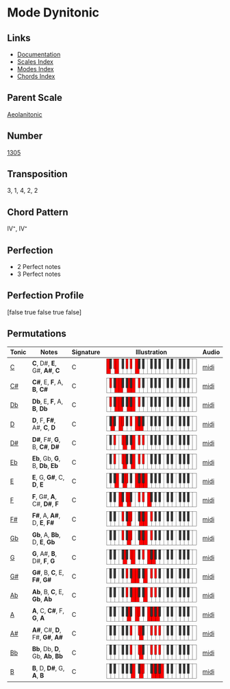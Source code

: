 # Mode Dynitonic

## Links

- [Documentation](README.md)
- [Scales Index](Scales.md)
- [Modes Index](Modes.md)
- [Chords Index](Chords.md)

## Parent Scale

[Aeolanitonic](ScaleAeolanitonic.md)

## Number

[1305](https://ianring.com/musictheory/scales/1305)

## Transposition

3, 1, 4, 2, 2

## Chord Pattern

IV⁺, IV⁺

## Perfection

- 2 Perfect notes
- 3 Perfect notes

## Perfection Profile

[false true false true false]

## Permutations

| Tonic | Notes | Signature | Illustration | Audio |
|-------|-------|-----------|--------------|-------|
| [C](ModeCNaturalDynitonic.md) | **C**, D#, **E**, G#, **A#**, **C** | C | ![CNaturalDynitonic](ModeCNaturalDynitonic.png) | [midi](https://github.com/edipermadi/music/blob/main/docs/ModeCNaturalDynitonic.mid?raw=true) |
| [C#](ModeCSharpDynitonic.md) | **C#**, E, **F**, A, **B**, **C#** | C | ![CSharpDynitonic](ModeCSharpDynitonic.png) | [midi](https://github.com/edipermadi/music/blob/main/docs/ModeCSharpDynitonic.mid?raw=true) |
| [Db](ModeDFlatDynitonic.md) | **Db**, E, **F**, A, **B**, **Db** | C | ![DFlatDynitonic](ModeDFlatDynitonic.png) | [midi](https://github.com/edipermadi/music/blob/main/docs/ModeDFlatDynitonic.mid?raw=true) |
| [D](ModeDNaturalDynitonic.md) | **D**, F, **F#**, A#, **C**, **D** | C | ![DNaturalDynitonic](ModeDNaturalDynitonic.png) | [midi](https://github.com/edipermadi/music/blob/main/docs/ModeDNaturalDynitonic.mid?raw=true) |
| [D#](ModeDSharpDynitonic.md) | **D#**, F#, **G**, B, **C#**, **D#** | C | ![DSharpDynitonic](ModeDSharpDynitonic.png) | [midi](https://github.com/edipermadi/music/blob/main/docs/ModeDSharpDynitonic.mid?raw=true) |
| [Eb](ModeEFlatDynitonic.md) | **Eb**, Gb, **G**, B, **Db**, **Eb** | C | ![EFlatDynitonic](ModeEFlatDynitonic.png) | [midi](https://github.com/edipermadi/music/blob/main/docs/ModeEFlatDynitonic.mid?raw=true) |
| [E](ModeENaturalDynitonic.md) | **E**, G, **G#**, C, **D**, **E** | C | ![ENaturalDynitonic](ModeENaturalDynitonic.png) | [midi](https://github.com/edipermadi/music/blob/main/docs/ModeENaturalDynitonic.mid?raw=true) |
| [F](ModeFNaturalDynitonic.md) | **F**, G#, **A**, C#, **D#**, **F** | C | ![FNaturalDynitonic](ModeFNaturalDynitonic.png) | [midi](https://github.com/edipermadi/music/blob/main/docs/ModeFNaturalDynitonic.mid?raw=true) |
| [F#](ModeFSharpDynitonic.md) | **F#**, A, **A#**, D, **E**, **F#** | C | ![FSharpDynitonic](ModeFSharpDynitonic.png) | [midi](https://github.com/edipermadi/music/blob/main/docs/ModeFSharpDynitonic.mid?raw=true) |
| [Gb](ModeGFlatDynitonic.md) | **Gb**, A, **Bb**, D, **E**, **Gb** | C | ![GFlatDynitonic](ModeGFlatDynitonic.png) | [midi](https://github.com/edipermadi/music/blob/main/docs/ModeGFlatDynitonic.mid?raw=true) |
| [G](ModeGNaturalDynitonic.md) | **G**, A#, **B**, D#, **F**, **G** | C | ![GNaturalDynitonic](ModeGNaturalDynitonic.png) | [midi](https://github.com/edipermadi/music/blob/main/docs/ModeGNaturalDynitonic.mid?raw=true) |
| [G#](ModeGSharpDynitonic.md) | **G#**, B, **C**, E, **F#**, **G#** | C | ![GSharpDynitonic](ModeGSharpDynitonic.png) | [midi](https://github.com/edipermadi/music/blob/main/docs/ModeGSharpDynitonic.mid?raw=true) |
| [Ab](ModeAFlatDynitonic.md) | **Ab**, B, **C**, E, **Gb**, **Ab** | C | ![AFlatDynitonic](ModeAFlatDynitonic.png) | [midi](https://github.com/edipermadi/music/blob/main/docs/ModeAFlatDynitonic.mid?raw=true) |
| [A](ModeANaturalDynitonic.md) | **A**, C, **C#**, F, **G**, **A** | C | ![ANaturalDynitonic](ModeANaturalDynitonic.png) | [midi](https://github.com/edipermadi/music/blob/main/docs/ModeANaturalDynitonic.mid?raw=true) |
| [A#](ModeASharpDynitonic.md) | **A#**, C#, **D**, F#, **G#**, **A#** | C | ![ASharpDynitonic](ModeASharpDynitonic.png) | [midi](https://github.com/edipermadi/music/blob/main/docs/ModeASharpDynitonic.mid?raw=true) |
| [Bb](ModeBFlatDynitonic.md) | **Bb**, Db, **D**, Gb, **Ab**, **Bb** | C | ![BFlatDynitonic](ModeBFlatDynitonic.png) | [midi](https://github.com/edipermadi/music/blob/main/docs/ModeBFlatDynitonic.mid?raw=true) |
| [B](ModeBNaturalDynitonic.md) | **B**, D, **D#**, G, **A**, **B** | C | ![BNaturalDynitonic](ModeBNaturalDynitonic.png) | [midi](https://github.com/edipermadi/music/blob/main/docs/ModeBNaturalDynitonic.mid?raw=true) |

